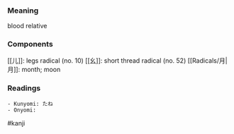 ### Meaning

blood relative

### Components

[[儿]]: legs radical (no. 10) [[幺]]: short thread radical (no. 52) [[Radicals/月|月]]: month; moon

### Readings

```
- Kunyomi: たね
- Onyomi: 
```

#kanji
